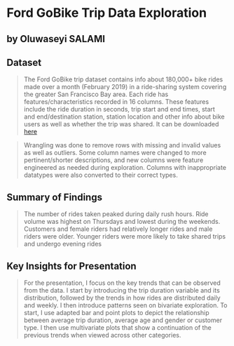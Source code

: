 # Ford GoBike Trip Data Exploration
## by Oluwaseyi SALAMI


## Dataset

> The Ford GoBike trip dataset contains info about 180,000+ bike rides made over a month (February 2019) in a ride-sharing system covering the greater San Francisco Bay area. Each ride has features/characteristics recorded in 16 columns. These features include the ride duration in seconds, trip start and end times, start and end/destination station, station location and other info about bike users as well as whether the trip was shared. It can be downloaded [here](https://video.udacity-data.com/topher/2020/October/5f91cf38_201902-fordgobike-tripdata/201902-fordgobike-tripdata.csv)

> Wrangling was done to remove rows with missing and invalid values as well as outliers. Some column names were changed to more pertinent/shorter descriptions, and new columns were feature engineered as needed during exploration. Columns with inappropriate datatypes were also converted to their correct types.


## Summary of Findings

> The number of rides taken peaked during daily rush hours. Ride volume was highest on Thursdays and lowest during the weekends. Customers and female riders had relatively longer rides and male riders were older. Younger riders were more likely to take shared trips and undergo evening rides


## Key Insights for Presentation

>For the presentation, I focus on the key trends that can be observed from the data. I start by introducing the
trip duration variable and its distribution, followed by the trends in how rides are distributed daily and weekly.
I then introduce patterns seen on bivariate exploration. To start,
I use adapted bar and point plots to depict the relationship between average trip duration, average age and gender or customer type.
I then use multivariate plots that show a continuation of the previous trends when viewed across other categories.
